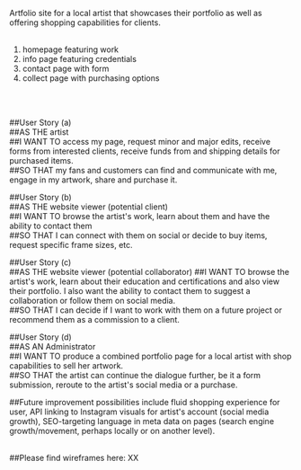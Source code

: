 Artfolio site for a local artist that showcases their portfolio as well as offering shopping capabilities for clients. <br><br>

1. homepage featuring work
1. info page featuring credentials
1. contact page with form
1. collect page with purchasing options

<br><br>

##User Story (a)<br>
##AS THE artist<br>
##I WANT TO access my page, request minor and major edits, receive forms from interested clients, receive funds from and shipping details for purchased items.<br>
##SO THAT my fans and customers can find and communicate with me, engage in my artwork, share and purchase it. <br>

##User Story (b)<br>
##AS THE website viewer (potential client)<br>
##I WANT TO browse the artist's work, learn about them and have the ability to contact them<br>
##SO THAT I can connect with them on social or decide to buy items, request specific frame sizes, etc.<br>

##User Story (c)<br>
##AS THE website viewer (potential collaborator)
##I WANT TO browse the artist's work, learn about their education and certifications and also view their portfolio. I also want the ability to contact them to suggest a collaboration or follow them on social media. <br>
##SO THAT I can decide if I want to work with them on a future project or recommend them as a commission to a client. <br>

##User Story (d)<br>
##AS AN Administrator <br>
##I WANT TO produce a combined portfolio page for a local artist with shop capabilities to sell her artwork.<br>
##SO THAT the artist can continue the dialogue further, be it a form submission, reroute to the artist's social media or a purchase.<br>

##Future improvement possibilities include fluid shopping experience for user, API linking to Instagram visuals for artist's account (social media growth), SEO-targeting language in meta data on pages (search engine growth/movement, perhaps locally or on another level). <br><br>


##Please find wireframes here: XX